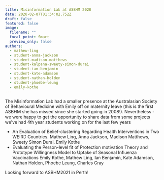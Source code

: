 ```yaml
---
title: Misinformation Lab at ASBHM 2020
date: 2020-02-07T01:34:02.752Z
draft: false
featured: false
image:
  filename: ""
  focal_point: Smart
  preview_only: false
authors:
  - mathew-ling
  - student-anna-jackson
  - student-madison-matthews
  - student-kalpana-sweety-simon-durai
  - student-ian-benjamin
  - student-kate-adamson
  - student-nathan-holden
  - student-phoebe-leung
  - emily-kothe
---
```

The Misinformation Lab had a smaller presence at the Australasian Society of Behavioural Medicine with Emily off on maternity leave (this is the first ASBHM she has missed since she started going in 2008!). Nevertheless - we were happy to get the opportunity to share data from some projects we've had 4th year students working on for the last few years

* An Evaluation of Belief-clustering Regarding Health Interventions in Two WEIRD Countries. Mathew Ling, Anna Jackson, Madison Matthews, Sweety Simon Durai, Emily Kothe
* Evaluating the Person-level fit of Protection motivation Theory and Prototype Willingness Model to Uptake of Seasonal Influenza Vaccinations Emily Kothe, Mathew Ling, Ian Benjamin, Kate Adamson, Nathan Holden, Phoebe Leung, Charles Gray

Looking forward to ASBHM2021 in Perth!
